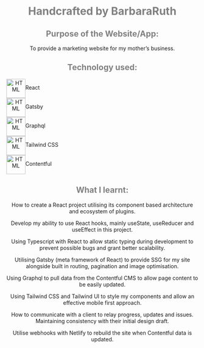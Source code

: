 <div>
 
<h1 style="color: grey" align="center">Handcrafted by BarbaraRuth</h1>
 
<h2 style="color: grey" align="center">Purpose of the Website/App:</h2>
 
<p align="center">To provide a marketing website for my mother’s business.<p>
 
<h2 style="color: grey" align="center">Technology used:</h2>
 
<div align="center">
  <div style="display: flex; flex-direction: row">
    <img align="center" src="https://symbols.getvecta.com/stencil_83/68_html5-icon.09e3da538e.svg" alt="HTML" height="50"/>
    <p align="center">React</p>
 </div>
</div>
   
<div align="center">
  <div style="display: flex; flex-direction: row">
    <img align="center" src="https://symbols.getvecta.com/stencil_25/14_css3.d930bfb832.svg" alt="HTML" height="50"/>
    <p align="center">Gatsby</p>
  </div>
</div>
   
<div align="center">
  <div style="display: flex; flex-direction: row">
    <img align="center" src="https://symbols.getvecta.com/stencil_25/39_javascript.0ca26ec4ab.svg" alt="HTML" height="50"/>
    <p align="center">Graphql</p>
  </div>
</div>
 
<div align="center">
  <div style="display: flex; flex-direction: row">
    <img align="center" src="https://symbols.getvecta.com/stencil_95/18_sass.5a8c1431d6.svg" alt="HTML" height="50"/>
    <p align="center">Tailwind CSS</p>
  </div>
</div>
 
<div align="center">
  <div style="display: flex; flex-direction: row">
    <img align="center" src="https://symbols.getvecta.com/stencil_101/30_webpack-icon.3aae0e41ed.svg" alt="HTML" height="50"/>
    <p align="center">Contentful</p>
  </div>
</div>
 
 
 
<h2 style="color: grey" align="center">What I learnt:</h2>
 
<p align="center">How to create a React project utilising its component based architecture and ecosystem of plugins.</p>
<p align="center">Develop my ability to use React hooks, mainly useState, useReducer and useEffect in this project.</p>
 
<p align="center">Using Typescript with React to allow static typing during development to prevent possible bugs and grant better scalability.</p>
<p align="center">Utilising Gatsby (meta framework of React) to provide SSG for my site alongside built in routing, pagination and image optimisation.</p>
<p align="center">Using Graphql to pull data from the Contentful CMS to allow page content to be easily updated.</p>
<p align="center">Using Tailwind CSS and Tailwind UI to style my components and allow an effective mobile first approach.</p>
<p align="center">How to communicate with a client to relay progress, updates and issues. Maintaining consistency with their initial design draft.</p>
<p align="center">Utilise webhooks with Netlify to rebuild the site when Contentful data is updated.</p>
 
</div>
